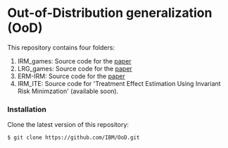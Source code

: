 # Out-of-Distribution generalization (OoD)

This repository contains four folders:

1. IRM_games: Source code for the [paper](https://proceedings.icml.cc/static/paper_files/icml/2020/2777-Paper.pdf)
2. LRG_games: Source code for the [paper](https://arxiv.org/pdf/2010.15234v1.pdf)
3. ERM-IRM: Source code for the [paper](https://arxiv.org/abs/2010.16412)
4. IRM_ITE: Source code for 'Treatment Effect Estimation Using Invariant Risk Minimzation' (available soon).

### Installation

Clone the latest version of this repository:

```bash
$ git clone https://github.com/IBM/OoD.git
```
